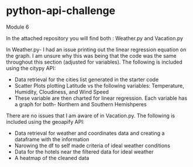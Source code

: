 # python-api-challenge
Module 6

In the attached repository you will find both : Weather.py and Vacation.py

In Weather.py- I had an issue printing out the linear regression equation on the graph. I am unsure why this was being that the code was the same throughout this section (adjusted for variables). The following is included using the citypy API:
  - Data retrieval for the cities list generated in the starter code
  - Scatter Plots plotting Latitude vs the following variables: Temperature, Humidity, Cloudiness, and Wind 
    Speed
  - These variable are then charted for linear regression. Each variable has a graph for both- Northern and 
    Southern Hemishperes

There are no issues that I am aware of in Vacation.py. The following is included using the geoapify API:
  - Data retrieval for weather and coordinates data and creating a dataframe with the information
  - Narowing the df to self made criteria of ideal weather conditions
  - Data for the hotels near the filtered data for ideal weather
  - A heatmap of the cleaned data
